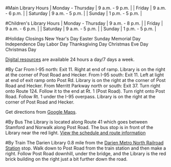 #Main Library Hours
| Monday - Thursday |  9 a.m. - 9 p.m. 	|
| Friday |   9 a.m. - 6 p.m.	|
| Saturday |  9 a.m. - 5 p.m. 	|
| Sunday 	|  1 p.m. - 5 p.m. 	|

#Children's Library Hours
| Monday - Thursday |  9 a.m. - 8 p.m. 	|
| Friday |   9 a.m. - 6 p.m.	|
| Saturday |  9 a.m. - 5 p.m. 	|
| Sunday 	|  1 p.m. - 5 p.m. 	|

#Holiday Closings
New Year's Day
Easter Sunday
Memorial Day
Independence Day
Labor Day
Thanksgiving Day
Christmas Eve Day
Christmas Day

[Digital resources](/digital "Digital content") are available 24 hours a day/7 days a week.


#By Car
From I-95 north: Exit 11. Right at end of ramp. Library is on the right at the corner of Post Road and Hecker.
From I-95 south: Exit 11. Left at light at end of exit ramp onto Post Rd. Library is on the right at the corner of Post Road and Hecker.
From Merritt Parkway north or south: Exit 37. Turn right onto Route 124. Follow it to the end at Rt. 1 (Post Road). Turn right onto Post Road. Follow Rt. 1 under the I-95 overpass. Library is on the right at the corner of Post Road and Hecker.

Get directions from [Google Maps](http://goo.gl/maps/3SNNj "Google Map directions to Darien Library").

#By Bus
The Library is located along Route 41 which goes between Stamford and Norwalk along Post Road. The bus stop is in front of the Library near the red light. [View the schedule and route information](http://www.cttransit.com/RoutesSchedules/Display.asp?DivID=%7BD1549146-02F9-4566-B5EC-11DF55D27C1D%7D "Maps of the local bus routes to Darien Library")

#By Train
The Darien Library 0.8 mile from the [Darien Metro North Railroad Station](http://as0.mta.info/mnr/schedules/sched_form.cfm "Information about the Darien train station") stop. Walk down to Post Road from the train station and then make a right. Follow Post Road downhill, under the bridge, and the Library is the red brick building on the right just a bit further down the road. 
